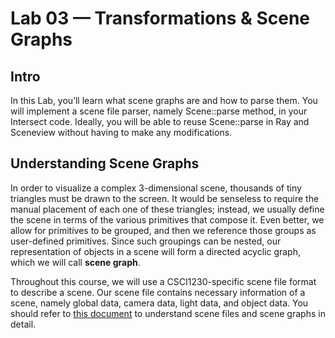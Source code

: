 # Lab 03 — Transformations & Scene Graphs

## Intro
In this Lab, you’ll learn what scene graphs are and how to parse them. You will implement a scene file parser, namely Scene::parse method, in your Intersect code. Ideally, you will be able to reuse Scene::parse in Ray and Sceneview without having to make any modifications.

## Understanding Scene Graphs
In order to visualize a complex 3-dimensional scene, thousands of tiny triangles must be drawn to the screen. It would be senseless to require the manual placement of each one of these triangles; instead, we usually define the scene in terms of the various primitives that compose it. Even better, we allow for primitives to be grouped, and then we reference those groups as user-defined primitives. Since such groupings can be nested, our representation of objects in a scene will form a directed acyclic graph, which we will call **scene graph**.

Throughout this course, we will use a CSCI1230-specific scene file format to describe a scene. Our scene file contains necessary information of a scene, namely global data, camera data, light data, and object data. You should refer to [this document](http://cs.brown.edu/courses/cs123/archive/2020/docs/scenefile.pdf) to understand scene files and scene graphs in detail.

